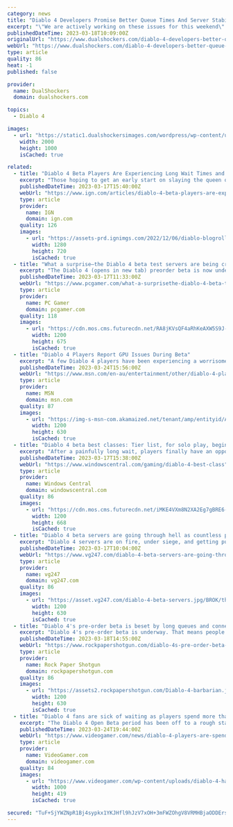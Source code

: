 ```yaml
---
category: news
title: "Diablo 4 Developers Promise Better Queue Times And Server Stability Soon"
excerpt: "\"We are actively working on these issues for this weekend\" - says Community Manager PezRadar. Diablo 4 Community Manager PezRadar provided an update (via the Blizzard forums) on the long queues and ..."
publishedDateTime: 2023-03-18T10:09:00Z
originalUrl: "https://www.dualshockers.com/diablo-4-developers-better-queue-times-server-stability/"
webUrl: "https://www.dualshockers.com/diablo-4-developers-better-queue-times-server-stability/"
type: article
quality: 86
heat: -1
published: false

provider:
  name: DualShockers
  domain: dualshockers.com

topics:
  - Diablo 4

images:
  - url: "https://static1.dualshockersimages.com/wordpress/wp-content/uploads/2023/03/diablo-4-gameplay.jpg"
    width: 2000
    height: 1000
    isCached: true

related:
  - title: "Diablo 4 Beta Players Are Experiencing Long Wait Times and Server Issues"
    excerpt: "Those hoping to get an early start on slaying the queen of Succubi have had to wait longer than anticipated, as many players logged on to the Diablo 4 beta servers ..."
    publishedDateTime: 2023-03-17T15:40:00Z
    webUrl: "https://www.ign.com/articles/diablo-4-beta-players-are-experiencing-long-wait-times-and-server-issues"
    type: article
    provider:
      name: IGN
      domain: ign.com
    quality: 126
    images:
      - url: "https://assets-prd.ignimgs.com/2022/12/06/diablo-blogroll-1670358717100.jpg?width=1280"
        width: 1280
        height: 720
        isCached: true
  - title: "What a surprise—the Diablo 4 beta test servers are being crushed and people can't get in"
    excerpt: "The Diablo 4 (opens in new tab) preorder beta is now underway, and as you might have expected, it's not going perfectly smoothly. The biggest and most obvious issue for people trying to get into the ..."
    publishedDateTime: 2023-03-17T11:33:00Z
    webUrl: "https://www.pcgamer.com/what-a-surprisethe-diablo-4-beta-test-servers-are-being-crushed-and-people-cant-get-in/"
    type: article
    provider:
      name: PC Gamer
      domain: pcgamer.com
    quality: 118
    images:
      - url: "https://cdn.mos.cms.futurecdn.net/RA8jKVsQF4aRhKeAXW5S9J-1200-80.jpg"
        width: 1200
        height: 675
        isCached: true
  - title: "Diablo 4 Players Report GPU Issues During Beta"
    excerpt: "A few Diablo 4 players have been experiencing a worrisome issue while playing the beta version of the game: their GPUs are overheating. Blizzard is currently investigating the matter at the moment, as ..."
    publishedDateTime: 2023-03-24T15:56:00Z
    webUrl: "https://www.msn.com/en-au/entertainment/other/diablo-4-players-report-gpu-issues-during-beta/ar-AA192nkM"
    type: article
    provider:
      name: MSN
      domain: msn.com
    quality: 87
    images:
      - url: "https://img-s-msn-com.akamaized.net/tenant/amp/entityid/AA192uSw.img?h=630&w=1200&m=6&q=60&o=t&l=f&f=jpg&x=670&y=160"
        width: 1200
        height: 630
        isCached: true
  - title: "Diablo 4 beta best classes: Tier list, for solo play, beginners, and more"
    excerpt: "After a painfully long wait, players finally have an opportunity to dive into Blizzard's new hack-and-slash dungeon crawler, Diablo 4, with the arrival of its Open Beta. Before you start mowing down ..."
    publishedDateTime: 2023-03-17T15:38:00Z
    webUrl: "https://www.windowscentral.com/gaming/diablo-4-best-class"
    type: article
    provider:
      name: Windows Central
      domain: windowscentral.com
    quality: 86
    images:
      - url: "https://cdn.mos.cms.futurecdn.net/iMKE4VXm8N2XA2Eg7gBRE6-1200-80.jpg"
        width: 1200
        height: 668
        isCached: true
  - title: "Diablo 4 beta servers are going through hell as countless players rush in"
    excerpt: "Diablo 4 servers are on fire, under siege, and getting pushed to their limits as countless players swarm to the game during the pre-order weekend beta. Those who attempt to play are thrown into ..."
    publishedDateTime: 2023-03-17T10:04:00Z
    webUrl: "https://www.vg247.com/diablo-4-beta-servers-are-going-through-hell-as-countless-players-rush-in"
    type: article
    provider:
      name: vg247
      domain: vg247.com
    quality: 86
    images:
      - url: "https://asset.vg247.com/diablo-4-beta-servers.jpg/BROK/thumbnail/1200x630/diablo-4-beta-servers.jpg"
        width: 1200
        height: 630
        isCached: true
  - title: "Diablo 4's pre-order beta is beset by long queues and connectivity issues"
    excerpt: "Diablo 4's pre-order beta is underway. That means people who have already paid for the hack-and-slash sequel are currently enjoying the quintessential modern Diablo experience: queuing to play for ..."
    publishedDateTime: 2023-03-18T14:55:00Z
    webUrl: "https://www.rockpapershotgun.com/diablo-4s-pre-order-beta-is-beset-by-long-queues-and-connectivity-issues"
    type: article
    provider:
      name: Rock Paper Shotgun
      domain: rockpapershotgun.com
    quality: 86
    images:
      - url: "https://assets2.rockpapershotgun.com/Diablo-4-barbarian.jpg/BROK/thumbnail/1200x630/Diablo-4-barbarian.jpg"
        width: 1200
        height: 630
        isCached: true
  - title: "Diablo 4 fans are sick of waiting as players spend more than an hour in queue"
    excerpt: "The Diablo 4 Open Beta period has been off to a rough start, much like the Early Access period that took place a week earlier. Although significant in-game bugs are less prevalent this time around, ..."
    publishedDateTime: 2023-03-24T19:44:00Z
    webUrl: "https://www.videogamer.com/news/diablo-4-players-are-spending-more-time-in-queues-than-in-the-open-beta/"
    type: article
    provider:
      name: VideoGamer.com
      domain: videogamer.com
    quality: 84
    images:
      - url: "https://www.videogamer.com/wp-content/uploads/diablo-4-hawezar.jpg"
        width: 1000
        height: 419
        isCached: true

secured: "TuF+SjYWZNpR1Bj4sypkx1YKJHfl9hJzV7xOH+3mFWZOhgV8VRMHBjaODDErsGWuA29X76isdSVEBQecAs4JI4LUWGRRaQlrypEjJobx7YyVUuP+57axSYaFR3iM2wiIekOB8gCLHs4Xv6HCGpB6RNqvnCuoyMRjaIpJOYTlmqOh1YqIBnw7JhQj6faZa8C7fD4QCDqBSRQ0ImUlYEugHcZXuuDDHScwxsEZ9O1s/7RndgUpbYsI0n+NShshSmjoSVt2cEo6mSKnv0Mcz8A6S+YH1o3kHbI/UfDmnGxq+VlIqabCHfkKfwfxcWMHTKcBClfi3trk2F7n6G9cqA1YEYjUqxLFUYn2rgyEKwUiNeM=;4j7WEtRdG8wq+T6KOv07wA=="
---
```


